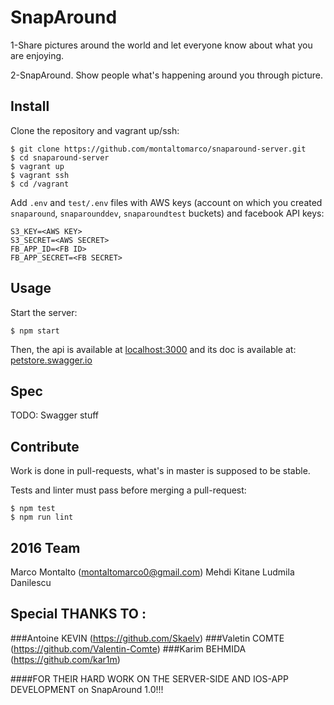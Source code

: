 # SnapAround

1-Share pictures around the world and let everyone know about what you are enjoying.

2-SnapAround. Show people what's happening around you through picture.

## Install

Clone the repository and vagrant up/ssh:

```shell
$ git clone https://github.com/montaltomarco/snaparound-server.git
$ cd snaparound-server
$ vagrant up
$ vagrant ssh
$ cd /vagrant
```

Add `.env` and `test/.env` files with AWS keys (account on which you created 
`snaparound`, `snaparounddev`, `snaparoundtest` buckets) and facebook API keys:

```
S3_KEY=<AWS KEY>
S3_SECRET=<AWS SECRET>
FB_APP_ID=<FB ID>
FB_APP_SECRET=<FB SECRET>
```

## Usage

Start the server:

```shell
$ npm start
```

Then, the api is available at [localhost:3000](http://localhost:3000) and its
doc is available at: [petstore.swagger.io](http://petstore.swagger.io/?url=http://localhost:3000/v1.0/spec.json)

## Spec

TODO: Swagger stuff

## Contribute

Work is done in pull-requests, what's in master is supposed to be stable.

Tests and linter must pass before merging a pull-request:

```shell
$ npm test
$ npm run lint
```

## 2016 Team

Marco Montalto
 ([montaltomarco0@gmail.com](mailto:montaltomarco0@gmail.com)) 
Mehdi Kitane
Ludmila Danilescu
 
## Special THANKS TO : 
###Antoine KEVIN (https://github.com/Skaelv)
###Valetin COMTE (https://github.com/Valentin-Comte)
###Karim BEHMIDA (https://github.com/kar1m) 

####FOR THEIR HARD WORK ON THE SERVER-SIDE AND IOS-APP DEVELOPMENT on SnapAround 1.0!!!
